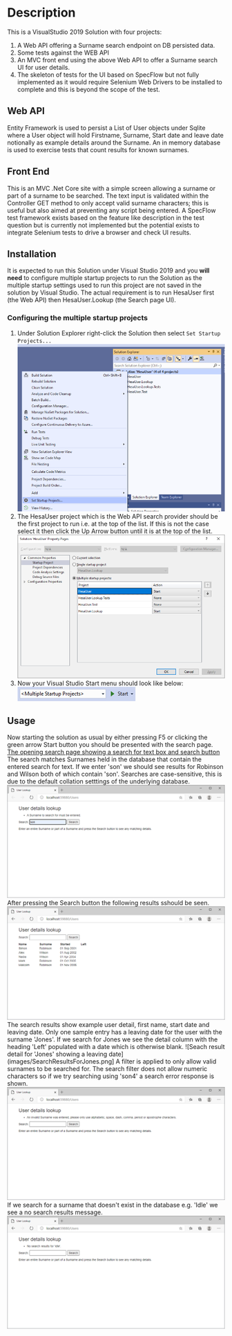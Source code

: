 # Description
This is a VisualStudio 2019 Solution with four projects:
1. A Web API offering a Surname search endpoint on DB persisted data.
2. Some tests against the WEB API
3. An MVC front end using the above Web API to offer a Surname search UI for user details.
4. The skeleton of tests for the UI based on SpecFlow but not fully implemented as it would require Selenium Web Drivers to be installed to complete and this is beyond the scope of the test.

## Web API
Entity Framework is used to persist a List of User objects under Sqlite where a User object will hold Firstname, Surname, Start date and leave date notionally as example details around the Surname.
An in memory database is used to exercise tests that count results for known surnames.

## Front End
This is an MVC .Net Core site with a simple screen allowing a surname or part of a surname to be searched. 
The text input is validated within the Controller GET method to only accept valid surname characters; this is useful but also aimed at preventing any script being entered.
A SpecFlow test framework exists based on the feature like description in the test question but is currently not implemented but the potential exists to integrate Selenium tests to drive a browser and check UI results.

## Installation
It is expected to run this Solution under Visual Studio 2019 and you **will need** to configure multiple startup projects to run the Solution as the multiple startup settings used to run this project are not saved in the solution by Visual Studio.
The actual requirement is to run HesaUser first (the Web API) then HesaUser.Lookup (the Search page UI).
### Configuring the multiple startup projects
1. Under Solution Explorer right-click the Solution then select `Set Startup Projects...`
![Select set startup projects](images/SelectSetStartupProjects.png)
2. The HesaUser project which is the Web API search provider should be the first project to run i.e. at the top of the list. If this is not the case select it then click the Up Arrow button until it is at the top of the list.
![Ensure HesaUser is top of the start multiple list](images/EnsureHesaIsFirst.png)
3. Now your Visual Studio Start menu should look like below:
![How the Start Menu should look now](images/StartMultipleNowVisibleInVisualStudio2019.png)

## Usage
Now starting the solution as usual by either pressing F5 or clicking the green arrow Start button you should be presented with the search page.
[The opening search page showing a search for text box and search button](images/TheOpeningSearchPage.png)
The search matches Surnames held in the database that contain the entered search for text. If we enter 'son' we should see results for Robinson and Wilson both of which contain 'son'. Searches are case-sensitive, this is due to the default collation setttings of the underlying database.
![Enter 'son' in the search text box](images/EnterSonInSearch.png)
After pressing the Search button the following results sshould be seen.
![Result detail for searching on 'son'](images/SearchResultsForSon.png)
The search results show example user detail, first name, start date and leaving date. Only one sample entry has a leaving date for the user with the surname 'Jones'. If we search for Jones we see the detail column with the heading 'Left' populated with a date which is otherwise blank.
![Seach result detail for 'Jones' showing a leaving date](images/SearchResultsForJones.png]
A filter is applied to only allow valid surnames to be searched for. The search filter does not allow numeric characters so if we try searching using 'son4' a search error response is shown.
![Search error response when 'son4' is searched for](images/SearchResultsAfterEnteringAnInvalidSurname.png)
If we search for a surname that doesn't exist in the database e.g. 'Idle' we see a no search results message.
![Search results when no matching surname is found](images/SearchResultsWhenDetailIsNotFoundForTheSurnameIdle.png)

